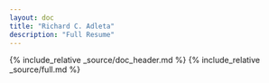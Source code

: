 ```yaml
---
layout: doc
title: "Richard C. Adleta"
description: "Full Resume"
---
```


{% include_relative _source/doc_header.md %}
{% include_relative _source/full.md %}
